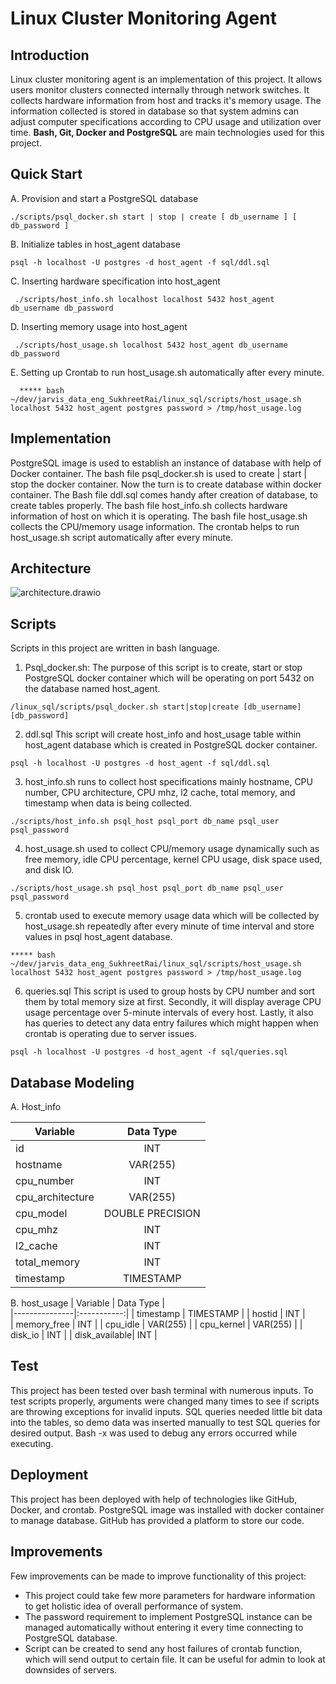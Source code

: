 # Linux Cluster Monitoring Agent

## Introduction
Linux cluster monitoring agent is an implementation of this project. It allows users monitor clusters connected internally through network switches.  It collects hardware information from host and tracks it's memory usage. The information collected is stored in database so that system admins can adjust computer specifications according to CPU usage and utilization over time. **Bash, Git, Docker and PostgreSQL** are main technologies used for this project. 

## Quick Start
A. Provision and start a PostgreSQL database
``` 
./scripts/psql_docker.sh start | stop | create [ db_username ] [ db_password ]
```

B. Initialize  tables in host_agent database

```
psql -h localhost -U postgres -d host_agent -f sql/ddl.sql
```
C. Inserting hardware specification into host_agent

```
 ./scripts/host_info.sh localhost localhost 5432 host_agent db_username db_password
```

D. Inserting memory usage into host_agent 

```
 ./scripts/host_usage.sh localhost 5432 host_agent db_username db_password
```

E.  Setting up Crontab to run host_usage.sh automatically after every minute. 

```
  ***** bash ~/dev/jarvis_data_eng_SukhreetRai/linux_sql/scripts/host_usage.sh localhost 5432 host_agent postgres password > /tmp/host_usage.log
```

## Implementation

PostgreSQL image is used to establish an instance of database with help of Docker container. The bash file psql_docker.sh is used to create | start | stop the docker container. Now the turn is to create database within docker container. The Bash file ddl.sql comes handy after creation of database, to create tables properly. The bash file host_info.sh collects hardware information of host on which it is operating. The bash file host_usage.sh collects the CPU/memory usage information. The crontab helps to run host_usage.sh script automatically after every minute. 

## Architecture
![architecture.drawio](/assets/architecture.drawio.png)


 ## Scripts
 Scripts in this project are written in bash language.
1. Psql_docker.sh: 
The purpose of this script is to create, start or stop PostgreSQL docker container which will be operating on port 5432 on the database named host_agent. 

```
/linux_sql/scripts/psql_docker.sh start|stop|create [db_username] [db_password]
```
2. ddl.sql 
This script will create host_info and host_usage table within host_agent database which is created in PostgreSQL docker container. 
```
psql -h localhost -U postgres -d host_agent -f sql/ddl.sql
```
3. host_info.sh
runs to collect host specifications mainly hostname, CPU number, CPU architecture, CPU mhz, l2 cache, total memory, and timestamp when data is being collected. 
```
./scripts/host_info.sh psql_host psql_port db_name psql_user psql_password
```
4. host_usage.sh
used to collect CPU/memory usage dynamically such as free memory, idle CPU percentage, kernel CPU usage, disk space used, and disk IO. 

```
./scripts/host_usage.sh psql_host psql_port db_name psql_user psql_password
``` 
5. crontab
used to execute memory usage data which will be collected by host_usage.sh repeatedly after every minute of time interval and store values in psql host_agent database. 
```
***** bash ~/dev/jarvis_data_eng_SukhreetRai/linux_sql/scripts/host_usage.sh localhost 5432 host_agent postgres password > /tmp/host_usage.log
```
6. queries.sql
This script is used to group hosts by CPU number and sort them by total memory size at first. Secondly, it will display average CPU usage percentage over 5-minute intervals of every host. Lastly, it also has queries to detect any data entry failures which might happen when crontab is operating due to server issues. 
```
psql -h localhost -U postgres -d host_agent -f sql/queries.sql
```

## Database Modeling

A. Host_info

| Variable         |   Data Type         |  
|------------------|:-------------------:|
| id               | INT                 | 
| hostname         | VAR(255)            |  
| cpu_number       | INT                 |
| cpu_architecture | VAR(255)            |
| cpu_model        | DOUBLE PRECISION    |
| cpu_mhz          | INT                 |
| l2_cache         | INT                 |
| total_memory     | INT                 |
| timestamp        | TIMESTAMP           |



B. host_usage
| Variable      |   Data Type |  
|---------------|:-----------:|
| timestamp     | TIMESTAMP   | 
| hostid        | INT         |  
| memory_free   | INT         |
| cpu_idle      | VAR(255)    |
| cpu_kernel    | VAR(255)    |
| disk_io       | INT         |
| disk_available| INT         |

## Test

This project has been tested over bash terminal with numerous inputs. To test scripts properly, arguments were changed many times to see if scripts are throwing exceptions for invalid inputs. SQL queries needed little bit data into the tables, so demo data was inserted manually to test SQL queries for desired output. Bash -x was used to debug any errors occurred while executing. 

## Deployment

This project has been deployed with help of technologies like GitHub, Docker, and crontab. PostgreSQL image was installed with docker container to manage database. GitHub has provided a platform to store our code. 

## Improvements

Few improvements can be made to improve functionality of this project:

- This project could take few more parameters for hardware information to get holistic idea of overall performance of system.
- The password requirement to implement PostgreSQL instance can be managed automatically without entering it every time connecting to PostgreSQL database. 
- Script can be created to send any host failures of crontab function, which will send output to certain file. It can be useful for admin to look at downsides of servers. 
